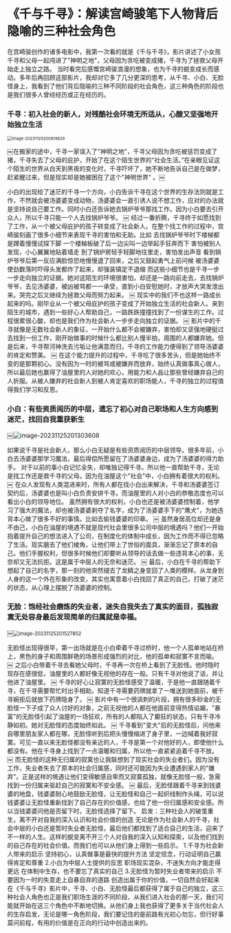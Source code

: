 

# 《千与千寻》：解读宫崎骏笔下人物背后隐喻的三种社会角色

在宫崎骏创作的诸多电影中，我第一次看的就是《千与千寻》，影片讲述了小女孩千寻和父母一起闯进了"神明之地"，父母因为贪吃被变成猪，千寻为了拯救父母开始走上独立之路。
当时看完后感慨宫崎骏浪漫的想象，也为千寻的蜕变成长而感动。多年后再回顾这部影片，我却对它多了几分更深的思考，从千寻、小白、无脸怪身上，我看到了他们背后隐喻的三种不同阶段的社会角色，这三种角色的阶段也是我们很多人曾经经历或正在经历的。

### 千寻：初入社会的新人，对残酷社会环境无所适从，心酸又坚强地开始独立生活

<img src="C:\Users\12514\AppData\Roaming\Typora\typora-user-images\image-20231125200819629.png" alt="image-20231125200819629" style="zoom: 67%;" />



￼在搬家的途中，千寻一家误入了"神明之地"，千寻父母因为贪吃被惩罚变成了猪，千寻失去了父母的庇护，开始了在这个陌生世界的“社会生活。”在亲眼见证这个陌生的世界从白天到黑夜的变化时，千寻吓坏了，她不断地告诉自己是在做梦，赶紧醒过来，但是现实却是她被困在了这个"神明世界" 。￼

小白的出现给了迷茫的千寻一个方向，小白告诉千寻在这个世界的生存法则就是工作，不然就会被汤婆婆变成动物，汤婆婆会一直引诱人说不想工作，应对的办法就是坚持说自己要工作。同时小白还告诉她去锅炉爷爷那找工作。因为小白要去引开众人，所以千寻只能一个人去找锅炉爷爷。
￼
经过一番折腾，千寻终于如愿找到了工作，从一个被父母庇护的孩子转变成了社会新人。在整个找工作的过程中，宫崎骏刻画了很多小细节来表现千寻的害怕和无助。比如
去找锅炉爷爷时下楼梯都是蹲着慢慢试探下脚
一个楼梯板破了后一边尖叫一边举起手狂奔而下
害怕被别人发现，小心翼翼地贴着墙走
到了锅炉房轻手轻脚地往里走，害怕发出声音
看到锅炉爷爷后第一反应满脸惊恐地慢慢退了回来，之后又鼓起勇气上前问候
被汤婆婆使劲数落时吓得头发都炸了起来，却强装镇定不退缩
而这些小细节也是千寻一步一步走向独立的证据。她对这陌生的环境很害怕，却还是一路向前走去，去找锅炉爷爷，去见汤婆婆，被凶被骂都一一承受，直到小白安慰她时，才放声大哭发泄出来。哭完之后又继续为拯救父母而努力起来。
￼
现实中的我们不也这样一路成长起来的吗。刚毕业从一个被父母庇护的孩子变成了开始独立生活的社会新人。来到陌生的城市，遇到一些好心人帮助自己，一路跌跌撞撞找到了一份谋生的工作。过程很累很心酸，却也是我们作为社会新人一步步走向独立的证据。
￼
影片中的千寻就像是无数社会新人的象征，一开始什么都不会被嫌弃，害怕却又坚强地硬挺过去找到一份工作，刚开始做事的时候什么都比别人慢半拍，周围的人都嫌弃她。但是后来，千寻帮河神洗去污垢让他满意而归，千寻的工作能力便得到了领导汤婆婆的肯定和赞美。
￼
在这个能力提升的过程中，千寻吃了很多苦头，但是她始终不变的是那颗初心。没有因为一时的被骂或被嫌弃而放弃，始终认真做事真心做人，所以最后她也赢得了油屋里的人对她的欢心，用能力和人品让那些曾经嫌弃自己的人折服。从被人嫌弃的社会新人到被人肯定喜欢的职场能人，千寻的独立的过程值得我们学习和反思。



### 小白：有些资质阅历的中层，遗忘了初心对自己职场和人生方向感到迷茫，找回自我重获新生

￼![image-20231125201303608](C:\Users\12514\AppData\Roaming\Typora\typora-user-images\image-20231125201303608.png)



如果说千寻是社会新人，那么小白无疑是有些资质阅历的中层领导。很多年前，小白去汤婆婆那学习魔法，最后得偿所愿留在了汤婆婆身边，成为了汤婆婆的得力助手。
对于以前的事小白记忆全失，却唯独记得千寻。所以他一直帮助千寻，无论是找工作还是救千寻的父母。因为在油屋这个"社会"中，小白拥有着很大的权利。
￼
在众人发现有人类混进来时，所有人都在找小白出来解决，千寻和汤婆婆签订契约后，汤婆婆也是叫小白负责安排千寻。而油屋里的人对小白的恭敬态度也可以看出小白的领导地位。
虽然拥有很大的权利，小白也还是被汤婆婆控制着，他学习了强大的魔法，却也被汤婆婆剥夺了名字，成为了汤婆婆手下的"鹰犬"，为她违背本心做了很多不好的事情。比如去偷钱婆婆的印章。
￼
虽然身居高位却还是身不由己，小白在油屋的境遇不就是现代社会里很多公司中层的境遇吗？他们一开始抱着提升自己的想法进入了公司，在制度化的体制中成长，因为工作而不得已忽略了生活。现实磨去了他们棱角，让他们带上了世俗的面具，渐渐忘记了原本的自己。他们手握权利，但很多时候他们却要听从领导的话去做一些违背本心的事，无奈却又无法抗拒。这是属于中层人的无奈和迷茫。
￼
最后，小白在千寻的帮助下想起了自己的名字，那一刻的他突然褪去了龙鳞之身变回了人类的模样。从龙身到人身的这一个外在形象的改变，其实也寓意着小白找回了真正的自己，打破了迷茫的状态，从心理上摆脱了汤婆婆的控制。



### 无脸：饱经社会磨炼的失业者，迷失自我失去了真实的面目，孤独寂寞无处容身最后发现简单的归属就是幸福。



￼<img src="C:\Users\12514\AppData\Roaming\Typora\typora-user-images\image-20231125201527852.png" alt="image-20231125201527852" style="zoom:80%;" />



无脸怪出现得很早，第一出场就是在小白牵着千寻过桥时，他一个人孤单地站在桥上，黑色的身子和周围鲜艳的场景形成强烈的对比，他的孤单和寂寞不言而喻。
￼
之后小白带着千寻去看她父母时，千寻再一次在桥上看到了无脸怪。他时隐时现存在感很低，油屋里的人都好像无视他的存在一般。只有千寻对他说了话，并让他进了油屋里。
￼
千寻的好心让寂寞的无脸怪感受了温暖，于是他一直跟随着千寻，在千寻需要帮忙时出手相助。知道千寻需要药牌就拿了一堆送到她面前，被千寻婉拒后就放下药牌隐身了。
￼
影片中有一个很讽刺的片段，拥有很多砂金的无脸怪一下子成了众人讨好的对象，之前无视他的人都在他面前变得热情谄媚，"暴富"的无脸怪引起了油屋的一场狂欢，所有的人都陷入了癫狂的状态，只有千寻冷静如初。她对无脸怪的态度始终如此。
￼
千寻看到"变大"后的无脸怪后，问他来自哪里朋友家人都在哪，无脸怪听到后把头慢慢缩进了身子里，一边喊着我好寂寞。可见一直以来无脸怪都没有亲近的人，千寻是第一个对他好的人，即使他什么都没有。他在千寻身上找到了一点温暖和归属，所以他一直紧紧追着千寻不放。
￼
而无脸怪的这种无归属的寂寞也让我联想到了现实社会的失业者们。因为没有工作，失业者失去了原本的社会归属感，同时还可能因为失业遭遇到家人的"嫌弃"。正是这样的境遇让他们变得敏感自卑而又寂寞孤独，就像无脸怪一般，急需找到一份归属来驱赶自己的寂寞和不安全感。
￼
最后，无脸怪跟着千寻来到钱婆婆的地盘，钱婆婆耐心地鼓励无脸怪，让无脸怪和自己一起织线制作头绳，可以说钱婆婆让无脸怪重新找到了自己存在的价值感，也给了他一份归属感和安全感。所以当钱婆婆问他是否留下时，无脸怪选择了留下。
启发：三种社会人的破茧重生，离不开对自我的深入认识和社会价值的创造
无论是作为社会新人的千寻，社会中层的小白还是暂时失业者无脸怪，最后他们都找到了适合自己的生活，迎来了不一样的人生。这样的蜕变离不开三个人对自我的深入认知和探索，以及他们找到的自己存在的社会价值。而我们也可以从他们身上得到一些启示。
1.千寻为社会新人带来的启示
坚持初心，认真做事是最快的提升方法
坚定信念，行动证明自己赢得肯定和尊重
2.小白为中层人士提供的反思
职场现实混杂，不迷失方向才能走得更远
在体制中生存，也不要忘了真实的自己
3.无脸怪为暂时失业者带来的启示
不要因为一时的失意走上自暴自弃的道路
创造出属于你的价值，一切自然会好起来
在《千与千寻》影片中，千寻、小白、无脸怪最后都获得了属于自己的独立，这三种社会人角色也正是我们职场生涯的不同阶段，从我们进入社会的那一天，我们可能就开始在这三个角色中不断地切换。从他们身上我也获得了更多关于当代社会人的生存启发，无论是哪一角色阶段，我们要记住的是前路有光初心勿忘，但行好事莫问前程，有用的价值是在正向的行动中创造出来的。